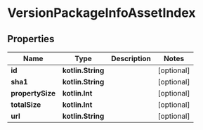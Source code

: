 
# VersionPackageInfoAssetIndex

## Properties
| Name | Type | Description | Notes |
| ------------ | ------------- | ------------- | ------------- |
| **id** | **kotlin.String** |  |  [optional] |
| **sha1** | **kotlin.String** |  |  [optional] |
| **propertySize** | **kotlin.Int** |  |  [optional] |
| **totalSize** | **kotlin.Int** |  |  [optional] |
| **url** | **kotlin.String** |  |  [optional] |



